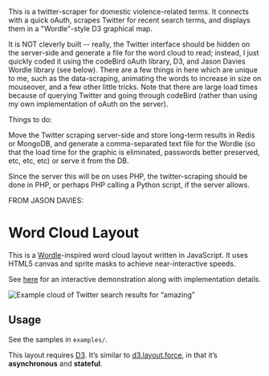 This is a twitter-scraper for domestic violence-related terms. It connects with a quick oAuth, scrapes Twitter for recent search terms, and displays
them in a "Wordle"-style D3 graphical map.

It is NOT cleverly built -- really, the Twitter interface should be hidden on the server-side and generate a file for the word cloud to read; 
instead, I just quickly coded it using the codeBird oAuth library, D3, and Jason Davies
Wordle library (see below). There are a few things in here which are unique to me, such as the data-scraping, 
animating the words to increase in size on mouseover, and a few other little tricks. Note that there are large load times because of querying
Twitter and going through codeBird (rather than using my own implementation of oAuth on the server).

Things to do:

Move the Twitter scraping server-side and store long-term results in Redis or MongoDB, and generate a comma-separated text file 
for the Wordle (so that the load time for the graphic is eliminated, passwords better preserved, etc, etc, etc) or serve it from the DB.

Since the server this will be on uses PHP, the twitter-scraping should be done in PHP, or perhaps PHP calling a Python script, if the server allows.

FROM JASON DAVIES:

# Word Cloud Layout

This is a [Wordle](http://www.wordle.net/)-inspired word cloud layout written
in JavaScript. It uses HTML5 canvas and sprite masks to achieve
near-interactive speeds.

See [here](http://www.jasondavies.com/wordcloud/) for an interactive
demonstration along with implementation details.

![Example cloud of Twitter search results for “amazing”](http://www.jasondavies.com/wordcloud/amazing.png)

## Usage

See the samples in `examples/`.

This layout requires [D3](http://mbostock.github.com/d3/).  It’s similar to
[d3.layout.force](https://github.com/mbostock/d3/wiki/Force-Layout), in that
it’s **asynchronous** and **stateful**.
